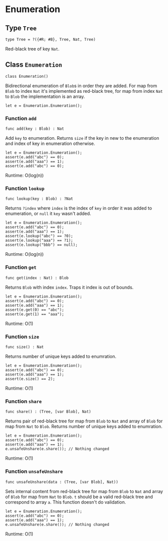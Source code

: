 # Enumeration

## Type `Tree`
``` motoko
type Tree = ?({#R; #B}, Tree, Nat, Tree)
```

Red-black tree of key `Nat`.

## Class `Enumeration`

``` motoko
class Enumeration()
```

Bidirectional enumeration of `Blob`s in order they are added.
For map from `Blob` to index `Nat` it's implemented as red-black tree, for map from index `Nat` to `Blob` the implementation is an array.
```
let e = Enumeration.Enumeration();
```

### Function `add`
``` motoko
func add(key : Blob) : Nat
```

Add `key` to enumeration. Returns `size` if the key in new to the enumeration and index of key in enumeration otherwise.
```
let e = Enumeration.Enumeration();
assert(e.add("abc") == 0);
assert(e.add("aaa") == 1);
assert(e.add("abc") == 0);
```
Runtime: O(log(n))


### Function `lookup`
``` motoko
func lookup(key : Blob) : ?Nat
```

Returns `?index` where `index` is the index of `key` in order it was added to enumeration, or `null` it `key` wasn't added.
```
let e = Enumeration.Enumeration();
assert(e.add("abc") == 0);
assert(e.add("aaa") == 1);
assert(e.lookup("abc") == ?0);
assert(e.lookup("aaa") == ?1);
assert(e.lookup("bbb") == null);
```
Runtime: O(log(n))


### Function `get`
``` motoko
func get(index : Nat) : Blob
```

Returns `Blob` with index `index`. Traps it index is out of bounds.
```
let e = Enumeration.Enumeration();
assert(e.add("abc") == 0);
assert(e.add("aaa") == 1);
assert(e.get(0) == "abc");
assert(e.get(1) == "aaa");
```
Runtime: O(1)


### Function `size`
``` motoko
func size() : Nat
```

Returns number of unique keys added to enumration.
```
let e = Enumeration.Enumeration();
assert(e.add("abc") == 0);
assert(e.add("aaa") == 1);
assert(e.size() == 2);
```
Runtime: O(1)


### Function `share`
``` motoko
func share() : (Tree, [var Blob], Nat)
```

Returns pair of red-black tree for map from `Blob` to `Nat` and array of `Blob` for map from `Nat` to `Blob`.
Returns number of unique keys added to enumration.
```
let e = Enumeration.Enumeration();
assert(e.add("abc") == 0);
assert(e.add("aaa") == 1);
e.unsafeUnshare(e.share()); // Nothing changed
```
Runtime: O(1)


### Function `unsafeUnshare`
``` motoko
func unsafeUnshare(data : (Tree, [var Blob], Nat))
```

Sets internal content from red-black tree for map from `Blob` to `Nat` and array of `Blob` for map from `Nat` to `Blob`.
`t` should be a valid red-black tree and correspond to array `a`. This function doesn't do validation.
```
let e = Enumeration.Enumeration();
assert(e.add("abc") == 0);
assert(e.add("aaa") == 1);
e.unsafeUnshare(e.share()); // Nothing changed
```
Runtime: O(1)
